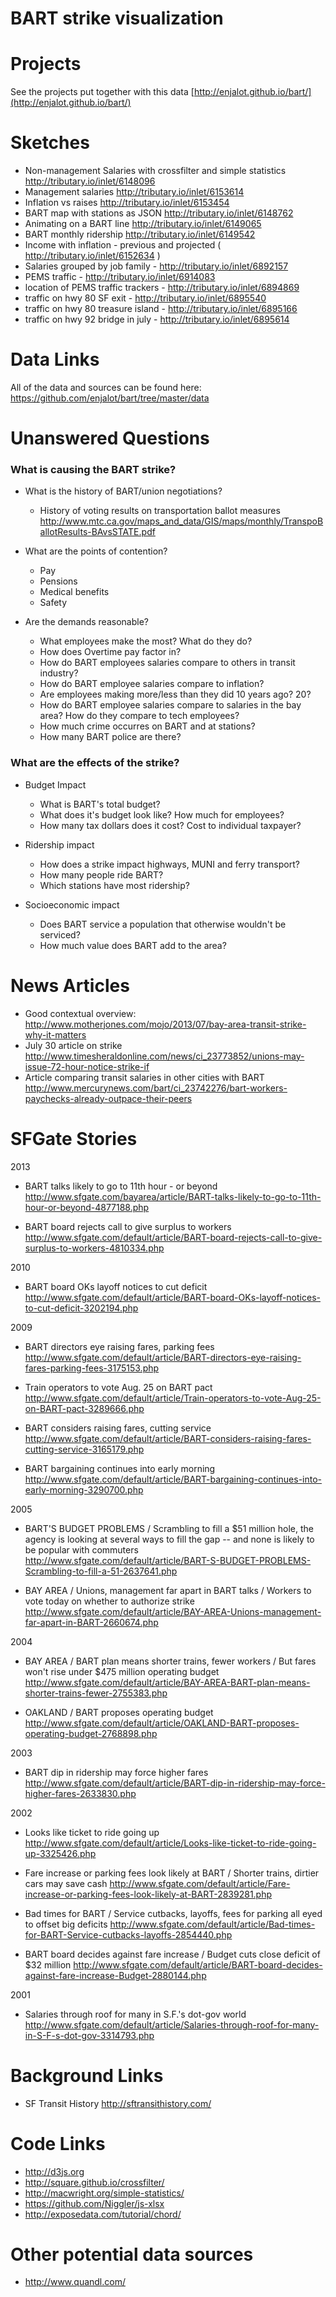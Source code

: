 BART strike visualization
=========================

# Projects
See the projects put together with this data [http://enjalot.github.io/bart/](http://enjalot.github.io/bart/)

# Sketches

* Non-management Salaries with crossfilter and simple statistics http://tributary.io/inlet/6148096
* Management salaries http://tributary.io/inlet/6153614
* Inflation vs raises http://tributary.io/inlet/6153454
* BART map with stations as JSON http://tributary.io/inlet/6148762
* Animating on a BART line http://tributary.io/inlet/6149065
* BART monthly ridership http://tributary.io/inlet/6149542
* Income with inflation - previous and projected ( http://tributary.io/inlet/6152634 )
* Salaries grouped by job family - http://tributary.io/inlet/6892157
* PEMS traffic - http://tributary.io/inlet/6914083
* location of PEMS traffic trackers - http://tributary.io/inlet/6894869
* traffic on hwy 80 SF exit - http://tributary.io/inlet/6895540
* traffic on hwy 80 treasure island - http://tributary.io/inlet/6895166
* traffic on hwy 92 bridge in july - http://tributary.io/inlet/6895614

# Data Links

All of the data and sources can be found here: https://github.com/enjalot/bart/tree/master/data

# Unanswered Questions

### What is causing the BART strike?
* What is the history of BART/union negotiations?
	+ History of voting results on transportation ballot measures <http://www.mtc.ca.gov/maps_and_data/GIS/maps/monthly/TranspoBallotResults-BAvsSTATE.pdf>
* What are the points of contention?
	+ Pay
	+ Pensions
	+ Medical benefits
	+ Safety

* Are the demands reasonable?
	+ What employees make the most? What do they do? 
	+ How does Overtime pay factor in?
	+ How do BART employees salaries compare to others in transit industry?
	+ How do BART employee salaries compare to inflation?
	+ Are employees making more/less than they did 10 years ago? 20?
	+ How do BART employee salaries compare to salaries in the bay area? How do they compare to tech employees?
	+ How much crime occurres on BART and at stations?
	+ How many BART police are there?

### What are the effects of the strike?
* Budget Impact  
 	+ What is BART's total budget?
	+ What does it's budget look like? How much for employees?
	+ How many tax dollars does it cost? Cost to individual taxpayer?

* Ridership impact  
	+ How does a strike impact highways, MUNI and ferry transport?
	+ How many people ride BART?
	+ Which stations have most ridership?
	
* Socioeconomic impact  
	+ Does BART service a population that otherwise wouldn't be serviced?
	+ How much value does BART add to the area?


# News Articles
* Good contextual overview: http://www.motherjones.com/mojo/2013/07/bay-area-transit-strike-why-it-matters
* July 30 article on strike http://www.timesheraldonline.com/news/ci_23773852/unions-may-issue-72-hour-notice-strike-if
* Article comparing transit salaries in other cities with BART http://www.mercurynews.com/bart/ci_23742276/bart-workers-paychecks-already-outpace-their-peers

# SFGate Stories
2013

* BART talks likely to go to 11th hour - or beyond http://www.sfgate.com/bayarea/article/BART-talks-likely-to-go-to-11th-hour-or-beyond-4877188.php

* BART board rejects call to give surplus to workers http://www.sfgate.com/default/article/BART-board-rejects-call-to-give-surplus-to-workers-4810334.php

2010

* BART board OKs layoff notices to cut deficit http://www.sfgate.com/default/article/BART-board-OKs-layoff-notices-to-cut-deficit-3202194.php

2009

* BART directors eye raising fares, parking fees http://www.sfgate.com/default/article/BART-directors-eye-raising-fares-parking-fees-3175153.php

* Train operators to vote Aug. 25 on BART pact http://www.sfgate.com/default/article/Train-operators-to-vote-Aug-25-on-BART-pact-3289666.php

* BART considers raising fares, cutting service http://www.sfgate.com/default/article/BART-considers-raising-fares-cutting-service-3165179.php

* BART bargaining continues into early morning http://www.sfgate.com/default/article/BART-bargaining-continues-into-early-morning-3290700.php

2005

* BART'S BUDGET PROBLEMS / Scrambling to fill a $51 million hole, the agency is looking at several ways to fill the gap -- and none is likely to be popular with commuters http://www.sfgate.com/default/article/BART-S-BUDGET-PROBLEMS-Scrambling-to-fill-a-51-2637641.php

* BAY AREA / Unions, management far apart in BART talks / Workers to vote today on whether to authorize strike http://www.sfgate.com/default/article/BAY-AREA-Unions-management-far-apart-in-BART-2660674.php

2004

* BAY AREA / BART plan means shorter trains, fewer workers / But fares won't rise under $475 million operating budget http://www.sfgate.com/default/article/BAY-AREA-BART-plan-means-shorter-trains-fewer-2755383.php

* OAKLAND / BART proposes operating budget http://www.sfgate.com/default/article/OAKLAND-BART-proposes-operating-budget-2768898.php

2003

* BART dip in ridership may force higher fares
http://www.sfgate.com/default/article/BART-dip-in-ridership-may-force-higher-fares-2633830.php

2002

* Looks like ticket to ride going up http://www.sfgate.com/default/article/Looks-like-ticket-to-ride-going-up-3325426.php

* Fare increase or parking fees look likely at BART / Shorter trains, dirtier cars may save cash http://www.sfgate.com/default/article/Fare-increase-or-parking-fees-look-likely-at-BART-2839281.php

* Bad times for BART / Service cutbacks, layoffs, fees for parking all eyed to offset big deficits http://www.sfgate.com/default/article/Bad-times-for-BART-Service-cutbacks-layoffs-2854440.php

* BART board decides against fare increase / Budget cuts close deficit of $32 million http://www.sfgate.com/default/article/BART-board-decides-against-fare-increase-Budget-2880144.php

2001

* Salaries through roof for many in S.F.'s dot-gov world http://www.sfgate.com/default/article/Salaries-through-roof-for-many-in-S-F-s-dot-gov-3314793.php



# Background Links
* SF Transit History http://sftransithistory.com/

# Code Links

* http://d3js.org
* http://square.github.io/crossfilter/
* http://macwright.org/simple-statistics/
* https://github.com/Niggler/js-xlsx
* http://exposedata.com/tutorial/chord/
 
# Other potential data sources
* http://www.quandl.com/
